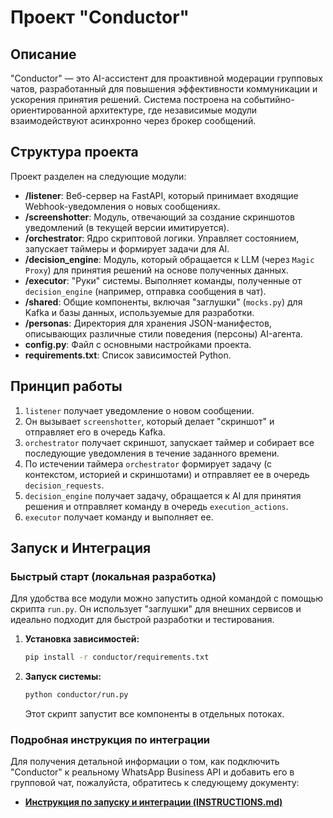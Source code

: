 # Проект "Conductor"

## Описание

"Conductor" — это AI-ассистент для проактивной модерации групповых чатов, разработанный для повышения эффективности коммуникации и ускорения принятия решений. Система построена на событийно-ориентированной архитектуре, где независимые модули взаимодействуют асинхронно через брокер сообщений.

## Структура проекта

Проект разделен на следующие модули:

-   **/listener**: Веб-сервер на FastAPI, который принимает входящие Webhook-уведомления о новых сообщениях.
-   **/screenshotter**: Модуль, отвечающий за создание скриншотов уведомлений (в текущей версии имитируется).
-   **/orchestrator**: Ядро скриптовой логики. Управляет состоянием, запускает таймеры и формирует задачи для AI.
-   **/decision_engine**: Модуль, который обращается к LLM (через `Magic Proxy`) для принятия решений на основе полученных данных.
-   **/executor**: "Руки" системы. Выполняет команды, полученные от `decision_engine` (например, отправка сообщения в чат).
-   **/shared**: Общие компоненты, включая "заглушки" (`mocks.py`) для Kafka и базы данных, используемые для разработки.
-   **/personas**: Директория для хранения JSON-манифестов, описывающих различные стили поведения (персоны) AI-агента.
-   **config.py**: Файл с основными настройками проекта.
-   **requirements.txt**: Список зависимостей Python.

## Принцип работы

1.  `listener` получает уведомление о новом сообщении.
2.  Он вызывает `screenshotter`, который делает "скриншот" и отправляет его в очередь Kafka.
3.  `orchestrator` получает скриншот, запускает таймер и собирает все последующие уведомления в течение заданного времени.
4.  По истечении таймера `orchestrator` формирует задачу (с контекстом, историей и скриншотами) и отправляет ее в очередь `decision_requests`.
5.  `decision_engine` получает задачу, обращается к AI для принятия решения и отправляет команду в очередь `execution_actions`.
6.  `executor` получает команду и выполняет ее.

## Запуск и Интеграция

### Быстрый старт (локальная разработка)

Для удобства все модули можно запустить одной командой с помощью скрипта `run.py`. Он использует "заглушки" для внешних сервисов и идеально подходит для быстрой разработки и тестирования.

1.  **Установка зависимостей:**
    ```bash
    pip install -r conductor/requirements.txt
    ```

2.  **Запуск системы:**
    ```bash
    python conductor/run.py
    ```
    Этот скрипт запустит все компоненты в отдельных потоках.

### Подробная инструкция по интеграции

Для получения детальной информации о том, как подключить "Conductor" к реальному WhatsApp Business API и добавить его в групповой чат, пожалуйста, обратитесь к следующему документу:

-   **[Инструкция по запуску и интеграции (INSTRUCTIONS.md)](INSTRUCTIONS.md)**